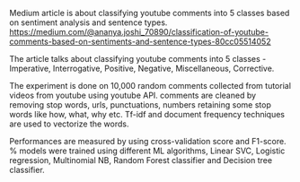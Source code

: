 Medium article is about classifying youtube comments into 5 classes based on sentiment analysis and sentence types.
https://medium.com/@ananya.joshi_70890/classification-of-youtube-comments-based-on-sentiments-and-sentence-types-80cc05514052


The article talks about classifying youtube comments into 5 classes - Imperative, Interrogative, Positive, Negative, Miscellaneous, Corrective.

The experiment is done on 10,000 random comments collected from tutorial videos from youtube using youtube API.
comments are cleaned by removing stop words, urls, punctuations, numbers retaining some stop words like how, what, why etc. 
Tf-idf and document frequency techniques are used to vectorize the words.

Performances are measured by using cross-validation score and F1-score. % models were trained using different ML algorithms, Linear SVC, 
Logistic regression, Multinomial NB, Random Forest classifier and Decision tree classifier.






